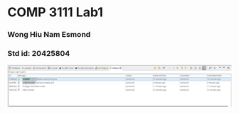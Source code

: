 # COMP 3111 Lab1

### Wong Hiu Nam Esmond
### Std id: 20425804

![Git history screenshot](/comp3111-lab1.png)